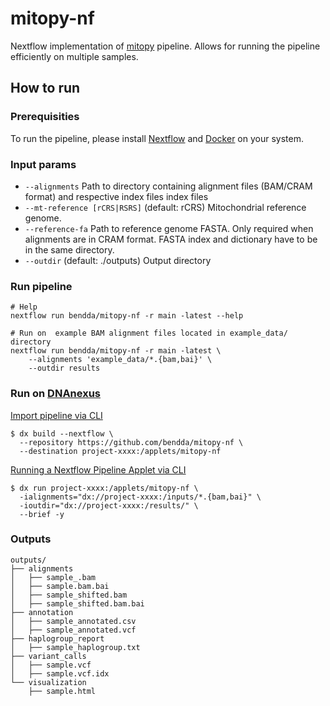 # mitopy-nf

Nextflow implementation of [mitopy](https://github.com/bendda/mitopy) pipeline. Allows for running the pipeline efficiently on multiple samples.

## How to run

### Prerequisities

To run the pipeline, please install [Nextflow](https://www.nextflow.io/docs/latest/getstarted.html) and [Docker](https://docs.docker.com/get-docker/) on your system.

### Input params

* `--alignments` Path to directory containing alignment files (BAM/CRAM format) and respective index files index files 
* `--mt-reference [rCRS|RSRS]` (default: rCRS) Mitochondrial reference genome.
* `--reference-fa` Path to reference genome FASTA. Only required when alignments are in CRAM format. FASTA index and dictionary have to be in the same directory.
* `--outdir` (default: ./outputs) Output directory 

### Run pipeline

```
# Help
nextflow run bendda/mitopy-nf -r main -latest --help
```
```
# Run on  example BAM alignment files located in example_data/ directory
nextflow run bendda/mitopy-nf -r main -latest \
    --alignments 'example_data/*.{bam,bai}' \
    --outdir results

```

### Run on [DNAnexus](https://documentation.dnanexus.com/user/running-apps-and-workflows/running-nextflow-pipelines)

[Import pipeline via CLI](https://documentation.dnanexus.com/user/running-apps-and-workflows/running-nextflow-pipelines#import-via-cli)

```
$ dx build --nextflow \
  --repository https://github.com/bendda/mitopy-nf \
  --destination project-xxxx:/applets/mitopy-nf
```

[Running a Nextflow Pipeline Applet via CLI](https://documentation.dnanexus.com/user/running-apps-and-workflows/running-nextflow-pipelines#import-via-cli)

```
$ dx run project-xxxx:/applets/mitopy-nf \
  -ialignments="dx://project-xxxx:/inputs/*.{bam,bai}" \
  -ioutdir="dx://project-xxxx:/results/" \
  --brief -y
```

### Outputs 

```
outputs/
├── alignments
│   ├── sample_.bam
│   ├── sample.bam.bai
│   ├── sample_shifted.bam
│   ├── sample_shifted.bam.bai
├── annotation
│   ├── sample_annotated.csv
│   ├── sample_annotated.vcf
├── haplogroup_report
│   ├── sample_haplogroup.txt
├── variant_calls
│   ├── sample.vcf
│   ├── sample.vcf.idx
└── visualization
    ├── sample.html

```